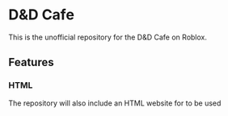 # D&amp;D Cafe
This is the unofficial repository for the D&amp;D Cafe on Roblox.
## Features
### HTML
The repository will also include an HTML website for to be used
